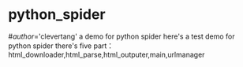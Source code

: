 # python_spider
#_author_='clevertang'
a demo for python spider
here's a test demo for python spider
there's five part：html_downloader,html_parse,html_outputer,main,urlmanager
